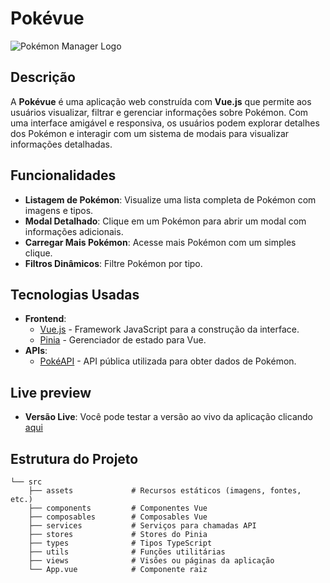 # Pokévue

![Pokémon Manager Logo](https://example.com/logo.png) <!-- Substitua pelo URL do seu logo -->

## Descrição

A **Pokévue** é uma aplicação web construída com **Vue.js** que permite aos usuários visualizar, filtrar e gerenciar informações sobre Pokémon. Com uma interface amigável e responsiva, os usuários podem explorar detalhes dos Pokémon e interagir com um sistema de modais para visualizar informações detalhadas.

## Funcionalidades

- **Listagem de Pokémon**: Visualize uma lista completa de Pokémon com imagens e tipos.
- **Modal Detalhado**: Clique em um Pokémon para abrir um modal com informações adicionais.
- **Carregar Mais Pokémon**: Acesse mais Pokémon com um simples clique.
- **Filtros Dinâmicos**: Filtre Pokémon por tipo.

## Tecnologias Usadas

- **Frontend**:
  - [Vue.js](https://vuejs.org/) - Framework JavaScript para a construção da interface.
  - [Pinia](https://pinia.vuejs.org/) - Gerenciador de estado para Vue.
- **APIs**:
  - [PokéAPI](https://pokeapi.co/) - API pública utilizada para obter dados de Pokémon.

## Live preview

- **Versão Live**: Você pode testar a versão ao vivo da aplicação clicando [aqui](https://pokevue-zeta.vercel.app/)

## Estrutura do Projeto

```plaintext
└── src
    ├── assets             # Recursos estáticos (imagens, fontes, etc.)
    ├── components         # Componentes Vue
    ├── composables        # Composables Vue
    ├── services           # Serviços para chamadas API
    ├── stores             # Stores do Pinia
    ├── types              # Tipos TypeScript
    ├── utils              # Funções utilitárias
    ├── views              # Visões ou páginas da aplicação
    └── App.vue            # Componente raiz
```
